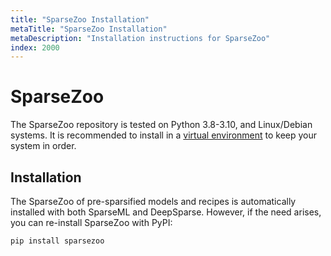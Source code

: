 ```yaml
---
title: "SparseZoo Installation"
metaTitle: "SparseZoo Installation"
metaDescription: "Installation instructions for SparseZoo"
index: 2000
---
```


# SparseZoo

The SparseZoo repository is tested on Python 3.8-3.10, and Linux/Debian systems. It is recommended to install in a [virtual environment](https://docs.python.org/3/library/venv.html) to keep your system in order.

## Installation

The SparseZoo of pre-sparsified models and recipes is automatically installed with both SparseML and DeepSparse. However, if the need arises, you can re-install SparseZoo with PyPI:

```bash
pip install sparsezoo
```
